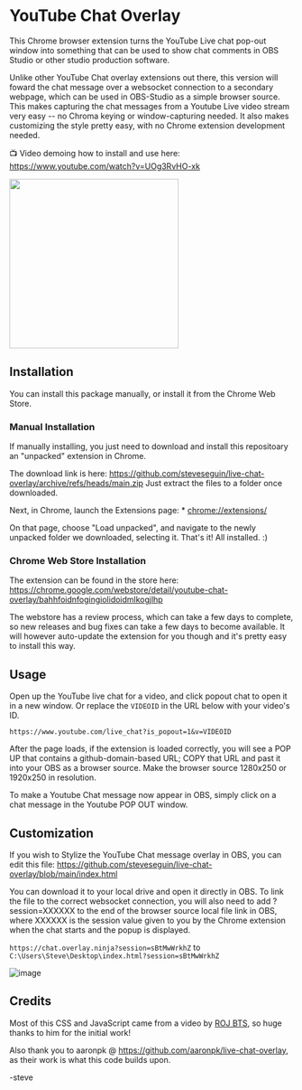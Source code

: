 YouTube Chat Overlay
====================

This Chrome browser extension turns the  YouTube Live chat pop-out window into something that can be used to show chat comments in OBS Studio or other studio production software.

Unlike other YouTube Chat overlay extensions out there, this version will foward the chat message over a websocket connection to a secondary webpage, which can be used in OBS-Studio as a simple browser source. This makes capturing the chat messages from a Youtube Live video stream very easy -- no Chroma keying or window-capturing needed.  It also makes customizing the style pretty easy, with no Chrome extension development needed.

📺 Video demoing how to install and use here: https://www.youtube.com/watch?v=UOg3RvHO-xk

<img src="https://github.com/steveseguin/live-chat-overlay/raw/main/chat-screenshot.png" width="300">

## Installation

You can install this package manually, or install it from the Chrome Web Store. 

### Manual Installation

If manually installing, you just need to download and install this repositoary an "unpacked" extension in Chrome.

The download link is here: https://github.com/steveseguin/live-chat-overlay/archive/refs/heads/main.zip  Just extract the files to a folder once downloaded.

Next, in Chrome, launch the Extensions page:  * [chrome://extensions/](chrome://extensions/)

On that page, choose "Load unpacked", and navigate to the newly unpacked folder we downloaded, selecting it.  That's it! All installed.  :)

### Chrome Web Store Installation

The extension can be found in the store here: https://chrome.google.com/webstore/detail/youtube-chat-overlay/bahhfoidnfogingiolidoidmlkogjlhp

The webstore has a review process, which can take a few days to complete, so new releases and bug fixes can take a few days to become available. It will however auto-update the extension for you though and it's pretty easy to install this way.

## Usage

Open up the YouTube live chat for a video, and click popout chat to open it in a new window. Or replace the `VIDEOID` in the URL below with your video's ID.

`https://www.youtube.com/live_chat?is_popout=1&v=VIDEOID`

After the page loads, if the extension is loaded correctly, you will see a POP UP that contains a github-domain-based URL; COPY that URL and past it into your OBS as a browser source.  Make the browser source 1280x250 or 1920x250 in resolution.

To make a Youtube Chat message now appear in OBS, simply click on a chat message in the Youtube POP OUT window.

## Customization

If you wish to Stylize the YouTube Chat message overlay in OBS, you can edit this file: https://github.com/steveseguin/live-chat-overlay/blob/main/index.html

You can download it to your local drive and open it directly in OBS. To link the file to the correct websocket connection, you will also need to add ?session=XXXXXX to the end of the browser source local file link in OBS, where XXXXXX is the session value given to you by the Chrome extension when the chat starts and the popup is displayed.

`https://chat.overlay.ninja?session=sBtMwWrkhZ` 
to 
`C:\Users\Steve\Desktop\index.html?session=sBtMwWrkhZ`

![image](https://user-images.githubusercontent.com/2575698/115710917-e929d780-a340-11eb-9bb8-15dd5e603904.png)

## Credits

Most of this CSS and JavaScript came from a video by [ROJ BTS](https://www.youtube.com/watch?v=NHy9D4ClTvc), so huge thanks to him for the initial work!

Also thank you to aaronpk @ https://github.com/aaronpk/live-chat-overlay, as their work is what this code builds upon.

-steve

